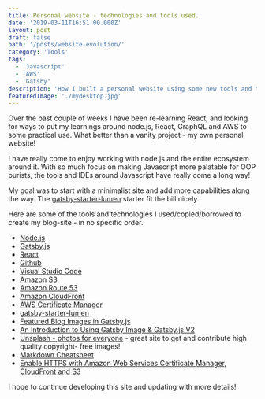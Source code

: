 ```yaml
---
title: Personal website - technologies and tools used.
date: '2019-03-11T16:51:00.000Z'
layout: post
draft: false
path: '/posts/website-evolution/'
category: 'Tools'
tags:
  - 'Javascript'
  - 'AWS'
  - 'Gatsby'
description: 'How I built a personal website using some new tools and technologies'
featuredImage: './mydesktop.jpg'
---
```


Over the past couple of weeks I have been re-learning React, and looking for ways to put my learnings around node.js, React, GraphQL and AWS to some practical use. What better than a vanity project - my own personal website!

I have really come to enjoy working with node.js and the entire ecosystem around it. With so much focus on making Javascript more palatable for OOP purists, the tools and IDEs around Javascript have really come a long way!

My goal was to start with a minimalist site and add more capabilities along the way. The [gatsby-starter-lumen](https://www.gatsbyjs.org/starters/alxshelepenok/gatsby-starter-lumen/) starter fit the bill nicely.

Here are some of the tools and technologies I used/copied/borrowed to create my blog-site - in no specific order.

- [Node.js](https://nodejs.org/en/)
- [Gatsby.js](https://www.gatsbyjs.org/)
- [React](https://reactjs.org/)
- [Github](https://github.com/)
- [Visual Studio Code](https://code.visualstudio.com/)
- [Amazon S3](https://aws.amazon.com/s3/)
- [Amazon Route 53](https://aws.amazon.com/route53/)
- [Amazon CloudFront](https://aws.amazon.com/cloudfront/)
- [AWS Certificate Manager](https://aws.amazon.com/certificate-manager/)
- [gatsby-starter-lumen](https://www.gatsbyjs.org/starters/alxshelepenok/gatsby-starter-lumen/)
- [Featured Blog Images in Gatsby.js](https://codebushi.com/gatsby-featured-images/)
- [An Introduction to Using Gatsby Image & Gatsby.js V2](https://codebushi.com/using-gatsby-image/)
- [Unsplash - photos for everyone](https://unsplash.com/) - great site to get and contribute high quality copyright- free images!
- [Markdown Cheatsheet](https://github.com/adam-p/markdown-here/wiki/Markdown-Cheatsheet)
- [Enable HTTPS with Amazon Web Services Certificate Manager, CloudFront and S3](https://webinista.com/updates/enable-https-cloudfront-certificate-manager-s3/)

I hope to continue developing this site and updating with more details!
